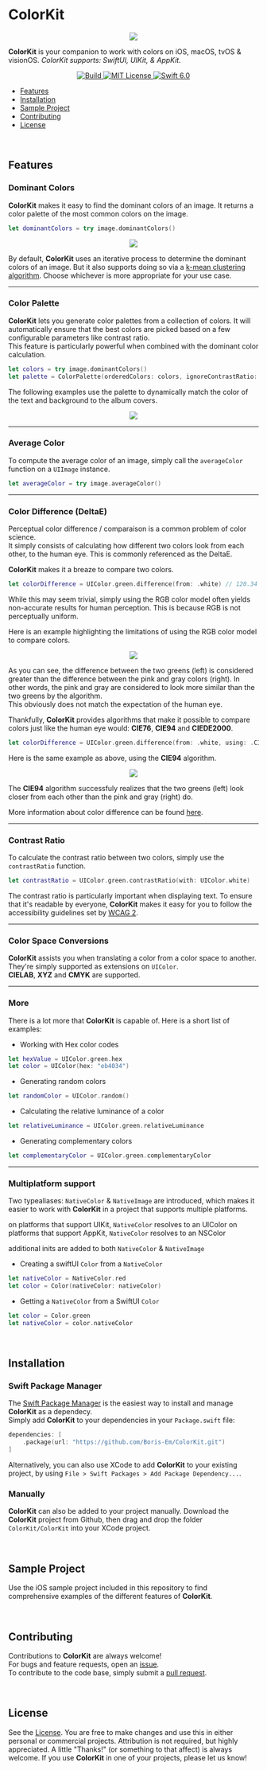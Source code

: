 # ColorKit

<p align="center"><img src="Assets/colorkit_banner.jpg"/></p>

**ColorKit** is your companion to work with colors on iOS, macOS, tvOS & visionOS.
*ColorKit supports: SwiftUI, UIKit, & AppKit.*

<p align="center">
    <a href="LICENSE">
        <img src="https://github.com/Boris-Em/ColorKit/workflows/Test/badge.svg?branch=master" alt="Build">
    </a>
    <a href="LICENSE">
        <img src="https://img.shields.io/badge/license-MIT-brightgreen.svg" alt="MIT License">
    </a>
    <a href="https://swift.org">
        <img src="https://img.shields.io/badge/swift-6.0-brightgreen.svg" alt="Swift 6.0">
    </a>
</p>

- [Features](#features)
- [Installation](#installation)
- [Sample Project](#sample-project)
- [Contributing](#contributing)
- [License](#license)

</br>

## Features

### Dominant Colors
**ColorKit** makes it easy to find the dominant colors of an image. It returns a color palette of the most common colors on the image.

```swift
let dominantColors = try image.dominantColors()
```

<p align="center">
    <img src="Assets/dominant_colors.jpg">
</p>

By default, **ColorKit** uses an iterative process to determine the dominant colors of an image. But it also supports doing so via a [k-mean clustering algorithm](https://en.wikipedia.org/wiki/K-means_clustering). Choose whichever is more appropriate for your use case.

---

### Color Palette
**ColorKit** lets you generate color palettes from a collection of colors. It will automatically ensure that the best colors are picked based on a few configurable parameters like contrast ratio.  
This feature is particularly powerful when combined with the dominant color calculation.

```swift
let colors = try image.dominantColors()
let palette = ColorPalette(orderedColors: colors, ignoreContrastRatio: true)
```
The following examples use the palette to dynamically match the color of the text and background to the album covers.

<p align="center">
    <img src="Assets/color_palette_albums.jpg">
</p>

---

### Average Color

To compute the average color of an image, simply call the `averageColor` function on a `UIImage` instance.
```swift
let averageColor = try image.averageColor()
```

---

### Color Difference (DeltaE)

Perceptual color difference / comparaison is a common problem of color science.  
It simply consists of calculating how different two colors look from each other, to the human eye. This is commonly referenced as the DeltaE.

**ColorKit** makes it a breaze to compare two colors.

```swift
let colorDifference = UIColor.green.difference(from: .white) // 120.34
```

While this may seem trivial, simply using the RGB color model often yields non-accurate results for human perception.
This is because RGB is not perceptually uniform.

Here is an example highlighting the limitations of using the RGB color model to compare colors.

<p align="center">
    <img src="Assets/color_difference_deltaE_RGB.jpg">
</p>

As you can see, the difference between the two greens (left) is considered greater than the difference between the pink and gray colors (right). In other words, the pink and gray are considered to look more similar than the two greens by the algorithm.  
This obviously does not match the expectation of the human eye.

Thankfully, **ColorKit** provides algorithms that make it possible to compare colors just like the human eye would: **CIE76**, **CIE94** and **CIEDE2000**.

```swift
let colorDifference = UIColor.green.difference(from: .white, using: .CIE94) 
```

Here is the same example as above, using the **CIE94** algorithm.

<p align="center">
    <img src="Assets/color_difference_deltaE_CIE94.jpg">
</p>

The **CIE94** algorithm successfuly realizes that the two greens (left) look closer from each other than the pink and gray (right) do.

More information about color difference can be found [here](https://en.wikipedia.org/wiki/Color_difference).

---

### Contrast Ratio

To calculate the contrast ratio between two colors, simply use the `contrastRatio` function.
```swift
let contrastRatio = UIColor.green.contrastRatio(with: UIColor.white)
```
The contrast ratio is particularly important when displaying text.
To ensure that it's readable by everyone, **ColorKit** makes it easy for you to follow the accessibility guidelines set by [WCAG 2](https://www.w3.org/WAI/WCAG21/quickref/?versions=2.0#qr-visual-audio-contrast-contrast).

---

### Color Space Conversions

**ColorKit** assists you when translating a color from a color space to another.
They're simply supported as extensions on `UIColor`.  
**CIELAB**, **XYZ** and **CMYK** are supported.

---

### More

There is a lot more that **ColorKit** is capable of.
Here is a short list of examples:
- Working with Hex color codes
```swift
let hexValue = UIColor.green.hex
let color = UIColor(hex: "eb4034")
```
- Generating random colors
```swift
let randomColor = UIColor.random()
```
- Calculating the relative luminance of a color
```swift
let relativeLuminance = UIColor.green.relativeLuminance
```
- Generating complementary colors
```swift
let complementaryColor = UIColor.green.complementaryColor
```

---

### Multiplatform support

Two typealiases: `NativeColor` & `NativeImage` are introduced, which makes it easier to work with **ColorKit** in a project that supports multiple platforms.

on platforms that support UIKit, `NativeColor` resolves to an UIColor
on platforms that support AppKit, `NativeColor` resolves to an NSColor

additional inits are added to both `NativeColor` & `NativeImage` 

- Creating a swiftUI `Color` from a `NativeColor`
 ```swift
 let nativeColor = NativeColor.red
 let color = Color(nativeColor: nativeColor)
 ```

- Getting a `NativeColor` from a SwiftUI `Color` 
 ```swift
 let color = Color.green
 let nativeColor = color.nativeColor
 ```


</br>

## Installation

### Swift Package Manager

The [Swift Package Manager](https://swift.org/package-manager/) is the easiest way to install and manage **ColorKit** as a dependecy.  
Simply add **ColorKit** to your dependencies in your `Package.swift` file:
```swift
dependencies: [
    .package(url: "https://github.com/Boris-Em/ColorKit.git")
]
```

Alternatively, you can also use XCode to add **ColorKit** to your existing project, by using `File > Swift Packages > Add Package Dependency...`.

### Manually

**ColorKit** can also be added to your project manually. Download the **ColorKit** project from Github, then drag and drop the folder `ColorKit/ColorKit` into your XCode project.

</br>

## Sample Project

Use the iOS sample project included in this repository to find comprehensive examples of the different features of **ColorKit**.

</br>

## Contributing

Contributions to **ColorKit** are always welcome!   
For bugs and feature requests, open an [issue](https://github.com/Boris-Em/ColorKit/issues/new).  
To contribute to the code base, simply submit a [pull request](https://github.com/Boris-Em/ColorKit/pulls).

</br>

## License

See the [License](https://github.com/Boris-Em/ColorKit/blob/master/LICENSE). You are free to make changes and use this in either personal or commercial projects. Attribution is not required, but highly appreciated. A little "Thanks!" (or something to that affect) is always welcome. If you use **ColorKit** in one of your projects, please let us know!
